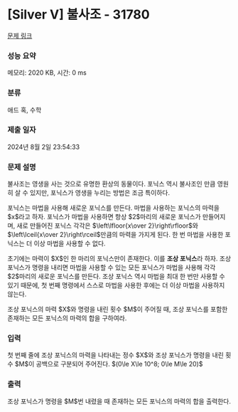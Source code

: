 # [Silver V] 불사조 - 31780 

[문제 링크](https://www.acmicpc.net/problem/31780) 

### 성능 요약

메모리: 2020 KB, 시간: 0 ms

### 분류

애드 혹, 수학

### 제출 일자

2024년 8월 2일 23:54:33

### 문제 설명

<p>불사조는 영생을 사는 것으로 유명한 환상의 동물이다. 포닉스 역시 불사조인 만큼 영원히 살 수 있지만, 포닉스가 영생을 누리는 방법은 조금 특이하다.</p>

<p>포닉스는 마법을 사용해 새로운 포닉스를 만든다. 마법을 사용하는 포닉스의 마력을 $x$라고 하자. 포닉스가 마법을 사용하면 항상 $2$마리의 새로운 포닉스가 만들어지며, 새로 만들어진 포닉스 각각은 $\left\lfloor{x\over 2}\right\rfloor$와 $\left\lceil{x\over 2}\right\rceil$만큼의 마력을 가지게 된다. 한 번 마법을 사용한 포닉스는 더 이상 마법을 사용할 수 없다.</p>

<p>초기에는 마력이 $X$인 한 마리의 포닉스만이 존재한다. 이를 <strong>조상 포닉스</strong>라 하자. 조상 포닉스가 명령을 내리면 마법을 사용할 수 있는 모든 포닉스가 마법을 사용해 각각 $2$마리의 새로운 포닉스를 만든다. 조상 포닉스 역시 마법을 최대 한 번만 사용할 수 있기 때문에, 첫 번째 명령에서 스스로 마법을 사용한 후에는 더 이상 마법을 사용하지 않는다.</p>

<p>조상 포닉스의 마력 $X$와 명령을 내린 횟수 $M$이 주어질 때, 조상 포닉스를 포함한 존재하는 모든 포닉스의 마력의 합을 구하여라.</p>

### 입력 

 <p>첫 번째 줄에 조상 포닉스의 마력을 나타내는 정수 $X$와 조상 포닉스가 명령을 내린 횟수 $M$이 공백으로 구분되어 주어진다. $(0\le X\le 10^8; 0\le M\le 20)$</p>

### 출력 

 <p>조상 포닉스가 명령을 $M$번 내렸을 때 존재하는 모든 포닉스의 마력의 합을 출력한다.</p>

